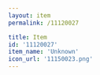 ```yaml
---
layout: item
permalink: /11120027

title: Item
id: '11120027'
item_name: 'Unknown'
icon_url: '11150023.png'
---
```


